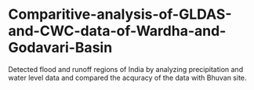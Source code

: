 # Comparitive-analysis-of-GLDAS-and-CWC-data-of-Wardha-and-Godavari-Basin
Detected flood and runoff regions of India by analyzing precipitation and water level data and compared the acquracy of the data with Bhuvan site.
